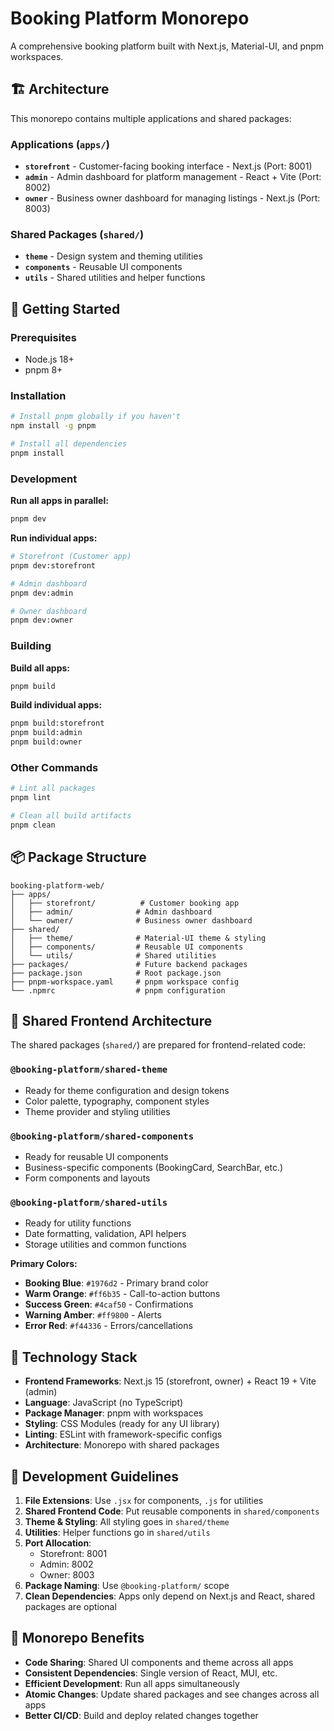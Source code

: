 # Booking Platform Monorepo

A comprehensive booking platform built with Next.js, Material-UI, and pnpm workspaces.

## 🏗️ **Architecture**

This monorepo contains multiple applications and shared packages:

### **Applications (`apps/`)**
- **`storefront`** - Customer-facing booking interface - Next.js (Port: 8001)
- **`admin`** - Admin dashboard for platform management - React + Vite (Port: 8002)  
- **`owner`** - Business owner dashboard for managing listings - Next.js (Port: 8003)

### **Shared Packages (`shared/`)**
- **`theme`** - Design system and theming utilities
- **`components`** - Reusable UI components
- **`utils`** - Shared utilities and helper functions

## 🚀 **Getting Started**

### **Prerequisites**
- Node.js 18+
- pnpm 8+

### **Installation**
```bash
# Install pnpm globally if you haven't
npm install -g pnpm

# Install all dependencies
pnpm install
```

### **Development**

**Run all apps in parallel:**
```bash
pnpm dev
```

**Run individual apps:**
```bash
# Storefront (Customer app)
pnpm dev:storefront

# Admin dashboard
pnpm dev:admin

# Owner dashboard  
pnpm dev:owner
```

### **Building**

**Build all apps:**
```bash
pnpm build
```

**Build individual apps:**
```bash
pnpm build:storefront
pnpm build:admin
pnpm build:owner
```

### **Other Commands**
```bash
# Lint all packages
pnpm lint

# Clean all build artifacts
pnpm clean
```

## 📦 **Package Structure**

```
booking-platform-web/
├── apps/
│   ├── storefront/          # Customer booking app
│   ├── admin/              # Admin dashboard
│   └── owner/              # Business owner dashboard
├── shared/
│   ├── theme/              # Material-UI theme & styling
│   ├── components/         # Reusable UI components
│   └── utils/              # Shared utilities
├── packages/               # Future backend packages
├── package.json            # Root package.json
├── pnpm-workspace.yaml     # pnpm workspace config
└── .npmrc                  # pnpm configuration
```

## 🎨 **Shared Frontend Architecture**

The shared packages (`shared/`) are prepared for frontend-related code:

### **`@booking-platform/shared-theme`**
- Ready for theme configuration and design tokens
- Color palette, typography, component styles
- Theme provider and styling utilities

### **`@booking-platform/shared-components`**
- Ready for reusable UI components
- Business-specific components (BookingCard, SearchBar, etc.)
- Form components and layouts

### **`@booking-platform/shared-utils`**
- Ready for utility functions
- Date formatting, validation, API helpers
- Storage utilities and common functions

**Primary Colors:**
- **Booking Blue**: `#1976d2` - Primary brand color
- **Warm Orange**: `#ff6b35` - Call-to-action buttons
- **Success Green**: `#4caf50` - Confirmations
- **Warning Amber**: `#ff9800` - Alerts
- **Error Red**: `#f44336` - Errors/cancellations

## 🔧 **Technology Stack**

- **Frontend Frameworks**: Next.js 15 (storefront, owner) + React 19 + Vite (admin)
- **Language**: JavaScript (no TypeScript)
- **Package Manager**: pnpm with workspaces
- **Styling**: CSS Modules (ready for any UI library)
- **Linting**: ESLint with framework-specific configs
- **Architecture**: Monorepo with shared packages

## 📝 **Development Guidelines**

1. **File Extensions**: Use `.jsx` for components, `.js` for utilities
2. **Shared Frontend Code**: Put reusable components in `shared/components`
3. **Theme & Styling**: All styling goes in `shared/theme`
4. **Utilities**: Helper functions go in `shared/utils`
5. **Port Allocation**: 
   - Storefront: 8001
   - Admin: 8002  
   - Owner: 8003
6. **Package Naming**: Use `@booking-platform/` scope
7. **Clean Dependencies**: Apps only depend on Next.js and React, shared packages are optional

## 🚦 **Monorepo Benefits**

- **Code Sharing**: Shared UI components and theme across all apps
- **Consistent Dependencies**: Single version of React, MUI, etc.
- **Efficient Development**: Run all apps simultaneously
- **Atomic Changes**: Update shared packages and see changes across all apps
- **Better CI/CD**: Build and deploy related changes together
